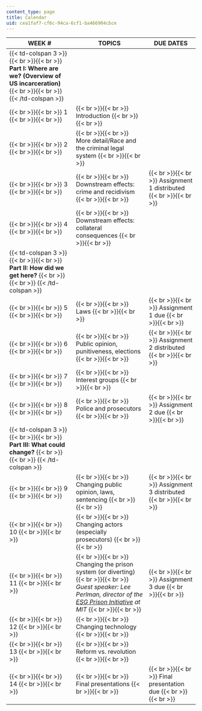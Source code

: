 ```yaml
---
content_type: page
title: Calendar
uid: cea1faf7-cf6c-94ca-6cf1-ba466904cbce
---
```


| WEEK # | TOPICS | DUE DATES |
| --- | --- | --- |
| {{< td-colspan 3 >}} {{< br >}}{{< br >}} **Part I: Where are we? (Overview of US incarceration)** {{< br >}}{{< br >}} {{< /td-colspan >}} |||
|  {{< br >}}{{< br >}} 1 {{< br >}}{{< br >}}  |  {{< br >}}{{< br >}} Introduction {{< br >}}{{< br >}}  | &nbsp; |
|  {{< br >}}{{< br >}} 2 {{< br >}}{{< br >}}  |  {{< br >}}{{< br >}} More detail/Race and the criminal legal system {{< br >}}{{< br >}}  | &nbsp; |
|  {{< br >}}{{< br >}} 3 {{< br >}}{{< br >}}  |  {{< br >}}{{< br >}} Downstream effects: crime and recidivism {{< br >}}{{< br >}}  |  {{< br >}}{{< br >}} Assignment 1 distributed  {{< br >}}{{< br >}}  |
|  {{< br >}}{{< br >}} 4 {{< br >}}{{< br >}}  |  {{< br >}}{{< br >}} Downstream effects: collateral consequences {{< br >}}{{< br >}}  | &nbsp; |
| {{< td-colspan 3 >}} {{< br >}}{{< br >}} **Part II: How did we get here?** {{< br >}}{{< br >}} {{< /td-colspan >}} |||
|  {{< br >}}{{< br >}} 5 {{< br >}}{{< br >}}  |  {{< br >}}{{< br >}} Laws {{< br >}}{{< br >}}  |  {{< br >}}{{< br >}} Assignment 1 due {{< br >}}{{< br >}}  |
|  {{< br >}}{{< br >}} 6 {{< br >}}{{< br >}}  |  {{< br >}}{{< br >}} Public opinion, punitiveness, elections {{< br >}}{{< br >}}  |  {{< br >}}{{< br >}} Assignment 2 distributed {{< br >}}{{< br >}}  |
|  {{< br >}}{{< br >}} 7 {{< br >}}{{< br >}}  |  {{< br >}}{{< br >}} Interest groups {{< br >}}{{< br >}}  | &nbsp; |
|  {{< br >}}{{< br >}} 8 {{< br >}}{{< br >}}  |  {{< br >}}{{< br >}} Police and prosecutors {{< br >}}{{< br >}}  |  {{< br >}}{{< br >}} Assignment 2 due {{< br >}}{{< br >}}  |
| {{< td-colspan 3 >}} {{< br >}}{{< br >}} **Part III: What could change?** {{< br >}}{{< br >}} {{< /td-colspan >}} |||
|  {{< br >}}{{< br >}} 9 {{< br >}}{{< br >}}  |  {{< br >}}{{< br >}} Changing public opinion, laws, sentencing {{< br >}}{{< br >}}  |  {{< br >}}{{< br >}} Assignment 3 distributed {{< br >}}{{< br >}}  |
|  {{< br >}}{{< br >}} 10 {{< br >}}{{< br >}}  |  {{< br >}}{{< br >}} Changing actors (especially prosecutors) {{< br >}}{{< br >}}  | &nbsp; |
|  {{< br >}}{{< br >}} 11 {{< br >}}{{< br >}}  |  {{< br >}}{{< br >}} Changing the prison system (or diverting) {{< br >}}{{< br >}} _Guest speaker: Lee Perlman, director of the [ESG Prison Initiative](https://esg.mit.edu/learninginnovation/prison-initiative/) at MIT_ {{< br >}}{{< br >}}  |  {{< br >}}{{< br >}} ﻿Assignment 3 due   {{< br >}}{{< br >}}  |
|  {{< br >}}{{< br >}} 12 {{< br >}}{{< br >}}  |  {{< br >}}{{< br >}} Changing technology {{< br >}}{{< br >}}  | &nbsp; |
|  {{< br >}}{{< br >}} 13 {{< br >}}{{< br >}}  |  {{< br >}}{{< br >}} Reform vs. revolution {{< br >}}{{< br >}}  | &nbsp; |
|  {{< br >}}{{< br >}} 14 {{< br >}}{{< br >}}  |  {{< br >}}{{< br >}} Final presentations {{< br >}}{{< br >}}  |  {{< br >}}{{< br >}} Final presentation due {{< br >}}{{< br >}}
